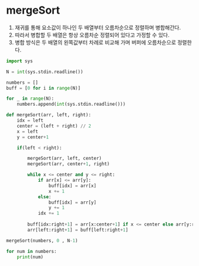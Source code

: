 # mergeSort

1. 재귀를 통해 요소값이 하나인 두 배열부터 오름차순으로 정렬하며 병합해간다. 
2. 따라서 병합할 두 배열은 항상 오름차순 정렬되어 있다고 가정할 수 있다.
2. 병합 방식은 두 배열의 왼쪽값부터 차례로 비교해 가며 버퍼에 오름차순으로 정렬한다. 


```python
import sys

N = int(sys.stdin.readline())

numbers = []
buff = [0 for i in range(N)]

for _ in range(N):
    numbers.append(int(sys.stdin.readline()))

def mergeSort(arr, left, right):
    idx = left
    center = (left + right) // 2
    x = left
    y = center+1

    if(left < right):

        mergeSort(arr, left, center)
        mergeSort(arr, center+1, right)

        while x <= center and y <= right:
            if arr[x] <= arr[y]:
                buff[idx] = arr[x]
                x += 1
            else:
                buff[idx] = arr[y]
                y += 1
            idx += 1
        
        buff[idx:right+1] = arr[x:center+1] if x <= center else arr[y:right+1]
        arr[left:right+1] = buff[left:right+1]

mergeSort(numbers, 0 , N-1)

for num in numbers:
    print(num)
```

